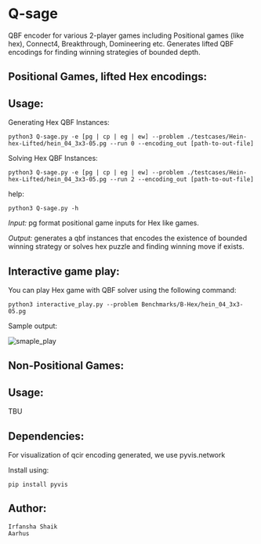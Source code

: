 # **Q-sage**
QBF encoder for various 2-player games including Positional games (like hex), Connect4, Breakthrough, Domineering etc.
Generates lifted QBF encodings for finding winning strategies of bounded depth.

## Positional Games, lifted Hex encodings:
## Usage:

Generating Hex QBF Instances:

    python3 Q-sage.py -e [pg | cp | eg | ew] --problem ./testcases/Hein-hex-Lifted/hein_04_3x3-05.pg --run 0 --encoding_out [path-to-out-file]

Solving Hex QBF Instances:

    python3 Q-sage.py -e [pg | cp | eg | ew] --problem ./testcases/Hein-hex-Lifted/hein_04_3x3-05.pg --run 2 --encoding_out [path-to-out-file]


help:

    python3 Q-sage.py -h

_Input:_  pg format positional game inputs for Hex like games.

_Output:_  generates a qbf instances that encodes the existence of bounded winning strategy
           or solves hex puzzle and finding winning move if exists.

## Interactive game play:

You can play Hex game with QBF solver using the following command:


    python3 interactive_play.py --problem Benchmarks/B-Hex/hein_04_3x3-05.pg

Sample output:

![smaple_play](https://user-images.githubusercontent.com/37924323/215714804-6fff96c3-21b7-44c1-951f-15587202581f.png)


## Non-Positional Games:
## Usage:
TBU


## Dependencies:
For visualization of qcir encoding generated, we use pyvis.network

Install using:

    pip install pyvis

## Author:

    Irfansha Shaik
    Aarhus
